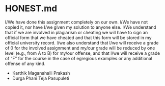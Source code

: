 # HONEST.md
I/We have done this assignment completely on our own. I/We have not copied it, nor have I/we given my solution to anyone else. I/We understand that if we are involved in plagiarism or cheating we will have to sign an official form that we have cheated and that
this form will be stored in my official university record. I/we also understand that I/we will receive a grade of 0 for the involved assignment and my/our grade will be reduced by one level (e.g., from A to B) for my/our offense, and that I/we will receive a grade of
“F” for the course in the case of egregious examples or any additional offense of any kind.
- Karthik Maganahalli Prakash
- Durga Phani Teja Pasupuleti

